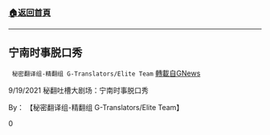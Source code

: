 ###  [:house:返回首頁](https://github.com/ourhimalayas/txt)
---


## 宁南时事脱口秀
` 秘密翻译组-精翻组 G-Translators/Elite Team` [轉載自GNews](https://gnews.org/zh-hans/1542508/)

9/19/2021 秘翻吐槽大剧场：宁南时事脱口秀

By： 【秘密翻译组-精翻组 G-Translators/Elite Team】

0
